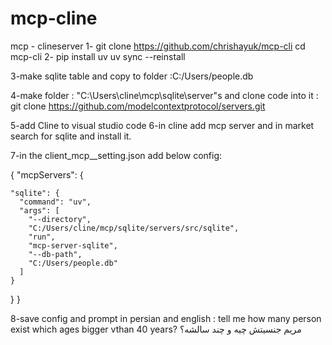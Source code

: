 # mcp-cline
mcp - clineserver
1-
git clone https://github.com/chrishayuk/mcp-cli
cd mcp-cli
2-
pip install uv
uv sync --reinstall

3-make sqlite table and copy to folder :C:/Users/people.db

4-make folder : "C:\Users\cline\mcp\sqlite\server"s and clone code into it : git clone https://github.com/modelcontextprotocol/servers.git

5-add Cline to visual studio code
6-in cline add mcp server and in market search for sqlite and install it.

7-in the client_mcp__setting.json add below config:


{
  "mcpServers": {

    "sqlite": {
      "command": "uv",
      "args": [
        "--directory",
        "C:/Users/cline/mcp/sqlite/servers/src/sqlite",
        "run",
        "mcp-server-sqlite",
        "--db-path",
        "C:/Users/people.db"
      ]
    }

  }
}

8-save config and prompt in persian and english :
tell me how many person exist which ages bigger vthan 40 years?
مریم جنسیتش چیه و چند سالشه؟




